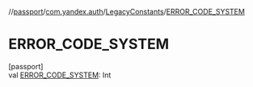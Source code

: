 //[passport](../../../index.md)/[com.yandex.auth](../index.md)/[LegacyConstants](index.md)/[ERROR_CODE_SYSTEM](-e-r-r-o-r_-c-o-d-e_-s-y-s-t-e-m.md)

# ERROR_CODE_SYSTEM

[passport]\
val [ERROR_CODE_SYSTEM](-e-r-r-o-r_-c-o-d-e_-s-y-s-t-e-m.md): Int
